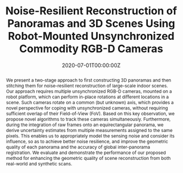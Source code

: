 ---
title: "Noise-Resilient Reconstruction of Panoramas and 3D Scenes Using Robot-Mounted Unsynchronized Commodity RGB-D Cameras"
authors:
- admin
- Beichen Li
- Yan-Pei Cao
- Hongbo Fu
- Yu-Kun Lai
- Leif Kobbelt
- Shi-Min Hu
author_notes:
- 
- 
- 
- 
- 
- 
-
date: "2020-07-01T00:00:00Z"
# doi:  "10.1145/3389412"

# Schedule page publish date (NOT publication's date).
publishDate: "2020-07-01T00:00:00Z"

# Publication type.
# Accepts a single type but formatted as a YAML list (for Hugo requirements).
# Enter a publication type from the CSL standard.
publication_types: ["article-journal"]

# Publication name and optional abbreviated publication name.
publication: "ACM Transactions on Graphics"
publication_short: "TOG"

abstract: We present a two-stage approach to first constructing 3D panoramas and then stitching them for noise-resilient reconstruction of large-scale indoor scenes. Our approach requires multiple unsynchronized RGB-D cameras, mounted on a robot platform, which can perform in-place rotations at different locations in a scene. Such cameras rotate on a common (but unknown) axis, which provides a novel perspective for coping with unsynchronized cameras, without requiring sufficient overlap of their Field-of-View (FoV). Based on this key observation, we propose novel algorithms to track these cameras simultaneously. Furthermore, during the integration of raw frames onto an equirectangular panorama, we derive uncertainty estimates from multiple measurements assigned to the same pixels. This enables us to appropriately model the sensing noise and consider its influence, so as to achieve better noise resilience, and improve the geometric quality of each panorama and the accuracy of global inter-panorama registration. We evaluate and demonstrate the performance of our proposed method for enhancing the geometric quality of scene reconstruction from both real-world and synthetic scans.

# Summary. An optional shortened abstract.
# summary: Lorem ipsum dolor sit amet, consectetur adipiscing elit. Duis posuere tellus ac convallis placerat. Proin tincidunt magna sed ex sollicitudin condimentum.

tags:
- 3D Reconstruction
- TOG
featured: false

# links:
# - name: ""
#   url: ""
url_pdf: 'https://dl.acm.org/doi/abs/10.1145/3389412'
url_code: ''
url_dataset: ''
url_poster: ''
url_project: ''
url_slides: ''
url_source: ''
url_video: ''

# Featured image
# To use, add an image named `featured.jpg/png` to your page's folder. 
image:
  caption: ""
  focal_point: ""
  preview_only: false

# Associated Projects (optional).
#   Associate this publication with one or more of your projects.
#   Simply enter your project's folder or file name without extension.
#   E.g. `internal-project` references `content/project/internal-project/index.md`.
#   Otherwise, set `projects: []`.
projects: []

# Slides (optional).
#   Associate this publication with Markdown slides.
#   Simply enter your slide deck's filename without extension.
#   E.g. `slides: "example"` references `content/slides/example/index.md`.
#   Otherwise, set `slides: ""`.
slides: ""
---